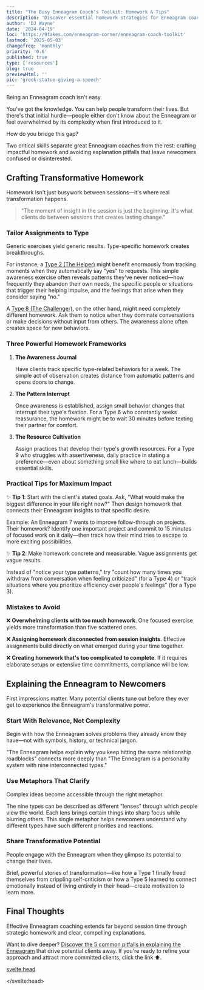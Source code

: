 ```yaml
---
title: "The Busy Enneagram Coach's Toolkit: Homework & Tips"
description: 'Discover essential homework strategies for Enneagram coaches and learn to avoid common explanation mistakes in our latest blog.'
author: 'DJ Wayne'
date: '2024-04-19'
loc: 'https://9takes.com/enneagram-corner/enneagram-coach-toolkit'
lastmod: '2025-05-03'
changefreq: 'monthly'
priority: '0.6'
published: true
type: ['resources']
blog: true
previewHtml: ''
pic: 'greek-statue-giving-a-speech'
---
```


<p class="firstLetter">Being an Enneagram coach isn't easy.</p>

You've got the knowledge. You can help people transform their lives. But there's that initial hurdle—people either don't know about the Enneagram or feel overwhelmed by its complexity when first introduced to it.

How do you bridge this gap?

Two critical skills separate great Enneagram coaches from the rest: crafting impactful homework and avoiding explanation pitfalls that leave newcomers confused or disinterested.

## Crafting Transformative Homework

Homework isn't just busywork between sessions—it's where real transformation happens.

> "The moment of insight in the session is just the beginning. It's what clients do between sessions that creates lasting change."

### Tailor Assignments to Type

Generic exercises yield generic results. Type-specific homework creates breakthroughs.

For instance, a [Type 2 (The Helper)](/enneagram-corner/enneagram-type-2) might benefit enormously from tracking moments when they automatically say "yes" to requests. This simple awareness exercise often reveals patterns they've never noticed—how frequently they abandon their own needs, the specific people or situations that trigger their helping impulse, and the feelings that arise when they consider saying "no."

A [Type 8 (The Challenger)](/enneagram-corner/enneagram-type-8), on the other hand, might need completely different homework. Ask them to notice when they dominate conversations or make decisions without input from others. The awareness alone often creates space for new behaviors.

### Three Powerful Homework Frameworks

1. **The Awareness Journal**

   Have clients track specific type-related behaviors for a week. The simple act of observation creates distance from automatic patterns and opens doors to change.

2. **The Pattern Interrupt**

   Once awareness is established, assign small behavior changes that interrupt their type's fixation. For a Type 6 who constantly seeks reassurance, the homework might be to wait 30 minutes before texting their partner for comfort.

3. **The Resource Cultivation**

   Assign practices that develop their type's growth resources. For a Type 9 who struggles with assertiveness, daily practice in stating a preference—even about something small like where to eat lunch—builds essential skills.

### Practical Tips for Maximum Impact

✨ **Tip 1**: Start with the client's stated goals. Ask, "What would make the biggest difference in your life right now?" Then design homework that connects their Enneagram insights to that specific desire.

Example: An Enneagram 7 wants to improve follow-through on projects. Their homework? Identify one important project and commit to 15 minutes of focused work on it daily—then track how their mind tries to escape to more exciting possibilities.

✨ **Tip 2**: Make homework concrete and measurable. Vague assignments get vague results.

Instead of "notice your type patterns," try "count how many times you withdraw from conversation when feeling criticized" (for a Type 4) or "track situations where you prioritize efficiency over people's feelings" (for a Type 3).

### Mistakes to Avoid

❌ **Overwhelming clients with too much homework**. One focused exercise yields more transformation than five scattered ones.

❌ **Assigning homework disconnected from session insights**. Effective assignments build directly on what emerged during your time together.

❌ **Creating homework that's too complicated to complete**. If it requires elaborate setups or extensive time commitments, compliance will be low.

## Explaining the Enneagram to Newcomers

First impressions matter. Many potential clients tune out before they ever get to experience the Enneagram's transformative power.

### Start With Relevance, Not Complexity

Begin with how the Enneagram solves problems they already know they have—not with symbols, history, or technical jargon.

"The Enneagram helps explain why you keep hitting the same relationship roadblocks" connects more deeply than "The Enneagram is a personality system with nine interconnected types."

### Use Metaphors That Clarify

Complex ideas become accessible through the right metaphor.

The nine types can be described as different "lenses" through which people view the world. Each lens brings certain things into sharp focus while blurring others. This single metaphor helps newcomers understand why different types have such different priorities and reactions.

### Share Transformative Potential

People engage with the Enneagram when they glimpse its potential to change their lives.

Brief, powerful stories of transformation—like how a Type 1 finally freed themselves from crippling self-criticism or how a Type 5 learned to connect emotionally instead of living entirely in their head—create motivation to learn more.

## Final Thoughts

Effective Enneagram coaching extends far beyond session time through strategic homework and clear, compelling explanations.

Want to dive deeper? <a class="external-link" target="_blank" href="https://explaintheenneagram.com/" >Discover the 5 common pitfalls in explaining the Enneagram</a> that drive potential clients away. If you're ready to refine your approach and attract more committed clients, click the link ⬆️.

<svelte:head>

<script type="application/ld+json">
{
    "@context": "http://schema.org",
    "@graph": [
    {
      "@type": "Article",
      "creator": {
        "@type": "Person",
        "name": "DJ Wayne",
        "sameAs": ["https://www.instagram.com/djwayne3/", "https://www.youtube.com/@djwayne3", "https://www.linkedin.com/in/davidtwayne/", "https://twitter.com/djwayne3"
        ]
      },
      "author": {
        "@type": "Person",
        "name": "DJ Wayne",
        "sameAs": ["https://www.instagram.com/djwayne3/", "https://www.youtube.com/@djwayne3", "https://www.linkedin.com/in/davidtwayne/", "https://twitter.com/djwayne3"
          ]
      },
      "dateModified": {
        "@type": "Date",
        "@value": "2025-05-03"
      },
      "datePublished": {
        "@type": "Date",
        "@value": "2024-04-19"
      },
      "description": "Discover essential homework strategies for Enneagram coaches and learn to avoid common explanation mistakes in our latest blog.",
      "headline": "The Busy Enneagram Coach's Toolkit: Homework & Tips",
      "mainEntityOfPage": {
        "@id": "https://9takes.com/enneagram-corner/enneagram-coach-toolkit",
        "@type": "WebPage"
      },
      "image":{
        "@type":"ImageObject",
        "height":900,
        "url": "https://9takes.com/blogs/greek-statue-giving-a-speech.webp",
        "width":900
      },
      "about": [
        {
            "@type": "Thing",
            "name": "Personal development",
            "description": "Personal development or self-improvement consists of activities that develop a person's capabilities and potential build human capital facilitate employability enhance quality of life and facilitate the realization of dreams and aspirations. Personal development may take place over the course of an individual's entire lifespan and is not limited to one stage of a person's life",
            "SameAs": [
                "https://www.wikidata.org/wiki/Q10998095",
                "http://en.wikipedia.org/wiki/Personal_development",
                "https://www.google.com/search?kgmid=/m/012zcz"
            ]
        },
        {
            "@type": "Thing",
            "name": "Enneagram of Personality",
            "description": "The Enneagram of Personality or simply the Enneagram is a model of the human psyche which is principally understood and taught as a typology of nine interconnected personality types.  Although the origins and history of ideas associated with the Enneagram of Personality are disputed contemporary approaches are principally derived from the teachings of the Bolivian psycho-spiritual teacher Oscar Ichazo from the 1950s and the Chilean psychiatrist Claudio Naranjo from the 1970s",
            "SameAs": [
                "https://www.wikidata.org/wiki/Q273047",
                "http://en.wikipedia.org/wiki/Enneagram_of_Personality",
                "https://www.google.com/search?kgmid=/m/02qp9w0"
            ]
        },
        {
            "@type": "Thing",
            "name": "Coaching",
            "description": "Coaching is a form of development in which an experienced person, called a coach, supports a learner or client in achieving a specific personal or professional goal by providing training and guidance.",
            "SameAs": [
                "https://www.wikidata.org/wiki/Q1348583",
                "http://en.wikipedia.org/wiki/Coaching",
                "https://www.google.com/search?kgmid=/m/02p9znr"
            ]
        }
      ],
      "mentions": [
        {
            "@type": "Thing",
            "name": "Conflict resolution",
            "description": "Conflict resolution is conceptualized as the methods and processes involved in facilitating the peaceful ending of conflict and retribution. Committed group members attempt to resolve group conflicts by actively communicating information about their conflicting motives or ideologies to the rest of group",
            "SameAs": [
                "https://www.wikidata.org/wiki/Q1194317",
                "http://en.wikipedia.org/wiki/Conflict_resolution",
                "https://www.google.com/search?kgmid=/m/0dl3gq"
            ]
        },
        {
            "@type": "Thing",
            "name": "Information overload",
            "description": "Information overload (also known as infobesity infoxication or information anxiety ) is the difficulty in understanding an issue and effectively making decisions when one has too much information (TMI) about that issue and is generally associated with the excessive quantity of daily information.",
            "SameAs": [
                "https://www.wikidata.org/wiki/Q1130191",
                "http://en.wikipedia.org/wiki/Information_overload",
                "https://www.google.com/search?kgmid=/m/02hb_d"
            ]
        },
        {
            "@type": "Thing",
            "name": "Personality psychology",
            "description": "Personality psychology is a branch of psychology that studies personality and its variation among individuals. It addresses questions about the nature of personality, how it develops and changes over time, and its relationship to thoughts, feelings, and behaviors.",
            "SameAs": [
                "https://www.wikidata.org/wiki/Q1075651",
                "http://en.wikipedia.org/wiki/Personality_psychology",
                "https://www.google.com/search?kgmid=/m/02790r"
            ]
        }
      ]
    }
 ]
}
</script>

</svelte:head>
